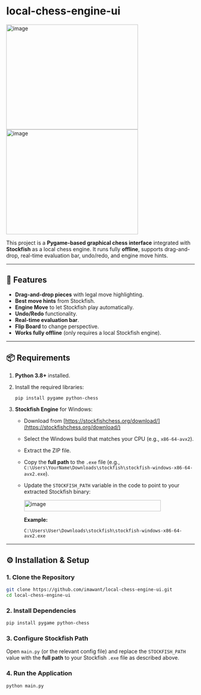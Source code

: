 # local-chess-engine-ui

<img width="352" height="280" alt="image" src="https://github.com/user-attachments/assets/0e6660c4-cece-42fb-87d4-f675352d30d1" />      
   <img width="352" height="280" alt="image" src="https://github.com/user-attachments/assets/5aa26dca-bb80-4634-ab8d-1a49404eaa4e" />


This project is a **Pygame-based graphical chess interface** integrated with **Stockfish** as a local chess engine.
It runs fully **offline**, supports drag-and-drop, real-time evaluation bar, undo/redo, and engine move hints.

---

## 🎯 Features

* **Drag-and-drop pieces** with legal move highlighting.
* **Best move hints** from Stockfish.
* **Engine Move** to let Stockfish play automatically.
* **Undo/Redo** functionality.
* **Real-time evaluation bar**.
* **Flip Board** to change perspective.
* **Works fully offline** (only requires a local Stockfish engine).

---

## 📦 Requirements

1. **Python 3.8+** installed.
2. Install the required libraries:

   ```bash
   pip install pygame python-chess
   ```
3. **Stockfish Engine** for Windows:

   * Download from [https://stockfishchess.org/download/](https://stockfishchess.org/download/)
   * Select the Windows build that matches your CPU (e.g., `x86-64-avx2`).
   * Extract the ZIP file.
   * Copy the **full path** to the `.exe` file (e.g.,
     `C:\Users\YourName\Downloads\stockfish\stockfish-windows-x86-64-avx2.exe`).
   * Update the `STOCKFISH_PATH` variable in the code to point to your extracted Stockfish binary:

     <img width="365" height="30" alt="image" src="https://github.com/user-attachments/assets/0b04eb1e-134f-49f5-9813-e7410967bf03" />  

     **Example:**

     ```text
     C:\Users\User\Downloads\stockfish\stockfish-windows-x86-64-avx2.exe
     ```

---

## ⚙️ Installation & Setup

### 1. Clone the Repository

```bash
git clone https://github.com/imawant/local-chess-engine-ui.git
cd local-chess-engine-ui
```

### 2. Install Dependencies

```bash
pip install pygame python-chess
```

### 3. Configure Stockfish Path

Open `main.py` (or the relevant config file) and replace the `STOCKFISH_PATH` value with the **full path** to your Stockfish `.exe` file as described above.

### 4. Run the Application

```bash
python main.py
```
